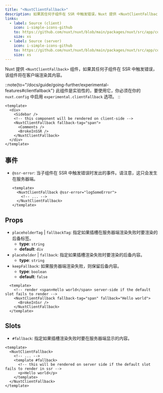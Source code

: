 ```yaml
---
title: "<NuxtClientFallback>"
description: 如果其任何子组件在 SSR 中触发错误，Nuxt 提供 <NuxtClientFallback> 组件以在客户端渲染其内容。
links:
  - label: Source (client)
    icon: i-simple-icons-github
    to: https://github.com/nuxt/nuxt/blob/main/packages/nuxt/src/app/components/client-fallback.client.ts
    size: xs
  - label: Source (server)
    icon: i-simple-icons-github
    to: https://github.com/nuxt/nuxt/blob/main/packages/nuxt/src/app/components/client-fallback.server.ts
    size: xs
---
```


Nuxt 提供 `<NuxtClientFallback>` 组件，如果其任何子组件在 SSR 中触发错误，该组件将在客户端渲染其内容。

::note{to="/docs/guide/going-further/experimental-features#clientfallback"}
此组件是实验性的，要使用它，你必须在你的 `nuxt.config` 中启用 `experimental.clientFallback` 选项。
::

```vue [pages/example.vue]
<template>
  <div>
    <Sidebar />
    <!-- this component will be rendered on client-side -->
    <NuxtClientFallback fallback-tag="span">
      <Comments />
      <BrokeInSSR />
    </NuxtClientFallback>
  </div>
</template>
```

## 事件

- `@ssr-error`: 当子组件在 SSR 中触发错误时发出的事件。请注意，这只会发生在服务器端。

  ```vue
  <template>
    <NuxtClientFallback @ssr-error="logSomeError">
      <!-- ... -->
    </NuxtClientFallback>
  </template>
  ```

## Props

- `placeholderTag` | `fallbackTag`: 指定如果插槽在服务器端渲染失败时要渲染的后备标签。
  - **type**: `string`
  - **default**: `div`
- `placeholder` | `fallback`: 指定如果插槽渲染失败时要渲染的后备内容。
  - **type**: `string`
- `keepFallback`: 如果服务器端渲染失败，则保留后备内容。
  - **type**: `boolean`
  - **default**: `false`

```vue
  <template>
    <!-- render <span>Hello world</span> server-side if the default slot fails to render -->
    <NuxtClientFallback fallback-tag="span" fallback="Hello world">
      <BrokeInSsr />
    </NuxtClientFallback>
  </template>
```

## Slots

- `#fallback`: 指定如果插槽渲染失败时要在服务器端显示的内容。

```vue
<template>
  <NuxtClientFallback>
    <!-- ... -->
    <template #fallback>
      <!-- this will be rendered on server side if the default slot fails to render in ssr -->
      <p>Hello world</p>
    </template>
  </NuxtClientFallback>
</template>
```
